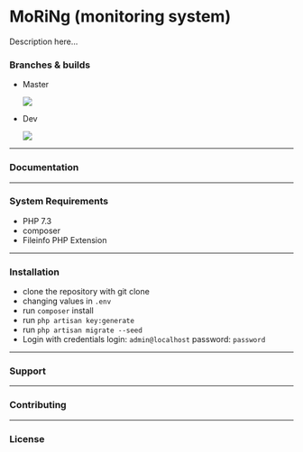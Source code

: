 # MoRiNg (monitoring system)

Description here...

### Branches & builds

* Master

    [![](https://github.styleci.io/repos/220468288/shield?branch=master)](https://github.styleci.io/repos/220468288/shield?branch=master)

* Dev

    [![](https://github.styleci.io/repos/220468288/shield?branch=dev)](https://github.styleci.io/repos/220468288/shield?branch=dev)

---

### Documentation

---

### System Requirements

* PHP 7.3
* composer
* Fileinfo PHP Extension

---

### Installation
* clone the repository with git clone
* changing values in ```.env```
* run ```composer``` install 
* run ```php artisan key:generate```
* run ```php artisan migrate --seed```
* Login with credentials login: ```admin@localhost``` password: ```password```

---

### Support

---

### Contributing

---

### License